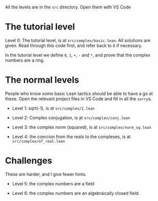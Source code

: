All the levels are in the `src` directory. Open them with VS Code

# The tutorial level

Level 0: The tutorial level, is at `src/complex/basic.lean`. All solutions are given. Read through this code first, and refer back to it if necessary. 

In the tutorial level we define `0`, `1`, `+`, `-` and `*`, and prove that the complex numbers are a ring.

# The normal levels

People who know some basic Lean tactics should be able to have a go at these. Open the relevant project files in VS Code and
fill in all the `sorry`s.

* Level 1: sqrt(-1), is at `src/complex/I.lean`

* Level 2: Complex conjugation, is at `src/complex/conj.lean`

* Level 3: the complex norm (squared), is at `src/complex/norm_sq.lean`

* Level 4: the coercion from the reals to the complexes, is at `src/complex/of_real.lean`

# Challenges

These are harder, and I give fewer hints.

* Level 5: the complex numbers are a field

* Level 6: the complex numbers are an algebraically closed field.
